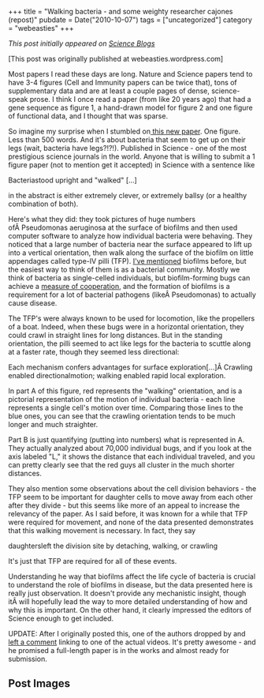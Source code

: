 +++
title = "Walking bacteria - and some weighty researcher cajones (repost)"
pubdate = Date("2010-10-07")
tags = ["uncategorized"]
category = "webeasties"
+++

_This post initially appeared on [Science Blogs](http://scienceblogs.com/webeasties)_

[This post was originally published at webeasties.wordpress.com]

Most papers I read these days are long. Nature and Science papers tend to have 3-4 figures (Cell and Immunity papers can be twice that), tons of supplementary data and are at least a couple pages of dense, science-speak prose. I think I once read a paper (from like 20 years ago) that had a gene sequence as figure 1, a hand-drawn model for figure 2 and one figure of functional data, and I thought that was sparse.

So imagine my surprise when I stumbled on[ this new paper](http://www.sciencemag.org/cgi/content/abstract/330/6001/197). One figure. Less than 500 words. And it's about bacteria that seem to get up on their legs (wait, bacteria have legs?!?!). Published in Science - one of the most prestigious science journals in the world. Anyone that is willing to submit a 1 figure paper (not to mention get it accepted) in Science with a sentence like

Bacteriastood upright and "walked" [...]

in the abstract is either extremely clever, or extremely ballsy (or a healthy combination of both).

Here's what they did: they took pictures of huge numbers ofÂ Pseudomonas aeruginosa at the surface of biofilms and then used computer software to analyze how individual bacteria were behaving. They noticed that a large number of bacteria near the surface appeared to lift up into a vertical orientation, then walk along the surface of the biofilm on little appendages called type-IV pilli (TFP). [I've mentioned](http://wp.me/pY69C-8c) biofilms before, but the easiest way to think of them is as a bacterial community. Mostly we think of bacteria as single-celled individuals, but biofilm-forming bugs can achieve a [measure of cooperation](http://labrat.fieldofscience.com/2010/07/quorum-sensing-and-biofilms.html), and the formation of biofilms is a requirement for a lot of bacterial pathogens (likeÂ Pseudomonas) to actually cause disease.

The TFP's were always known to be used for locomotion, like the propellers of a boat. Indeed, when these bugs were in a horizontal orientation, they could crawl in straight lines for long distances. But in the standing orientation, the pilli seemed to act like legs for the bacteria to scuttle along at a faster rate, though they seemed less directional:

Each mechanism confers advantages for surface exploration[...]Â Crawling enabled directionalmotion; walking enabled rapid local exploration.

In part A of this figure, red represents the "walking" orientation, and is a pictorial representation of the motion of individual bacteria - each line represents a single cell's motion over time. Comparing those lines to the blue ones, you can see that the crawling orientation tends to be much longer and much straighter.

Part B is just quantifying (putting into numbers) what is represented in A. They actually analyzed about 70,000 individual bugs, and if you look at the axis labeled "L," it shows the distance that each individual traveled, and you can pretty clearly see that the red guys all cluster in the much shorter distances.

They also mention some observations about the cell division behaviors - the TFP seem to be important for daughter cells to move away from each other after they divide - but this seems like more of an appeal to increase the relevancy of the paper. As I said before, it was known for a while that TFP were required for movement, and none of the data presented demonstrates that this walking movement is necessary. In fact, they say

daughtersleft the division site by detaching, walking, or crawling

It's just that TFP are required for all of these events.

Understanding he way that biofilms affect the life cycle of bacteria is crucial to understand the role of biofilms in disease, but the data presented here is really just observation. It doesn't provide any mechanistic insight, though itÂ will hopefully lead the way to more detailed understanding of how and why this is important. On the other hand, it clearly impressed the editors of Science enough to get included.

UPDATE: After I originally posted this, one of the authors dropped by and [left a comment](http://webeasties.wordpress.com/2010/10/07/walking-bacteria-and-some-weighty-researcher-cahones/#comment-270) linking to one of the actual videos. It's pretty awesome - and he promised a full-length paper is in the works and almost ready for submission. 

      
  

 ## Post Images


